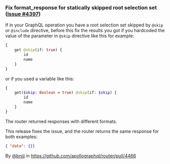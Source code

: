 ### Fix format_response for statically skipped root selection set ([Issue #4397](https://github.com/apollographql/router/issues/4397))

If in your GraphQL operation you have a root selection set skipped by `@skip` or `@include` directive, before this fix the results you got if you hardcoded the value of the parameter in `@skip` directive like this for example:

```graphql
{
    get @skip(if: true) {
        id
        name
    }
}
```

or if you used a variable like this:

```graphql
{
    get($skip: Boolean = true) @skip(if: $skip) {
        id
        name
    }
}
```

The router returned responses with different formats.

This release fixes the issue, and the router returns the same response for both examples:

```json
{ "data": {}}
```

By [@bnjjj](https://github.com/bnjjj) in https://github.com/apollographql/router/pull/4466

